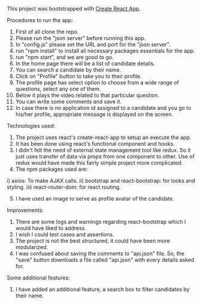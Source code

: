This project was bootstrapped with [Create React App](https://github.com/facebook/create-react-app).

Procedures to run the app:

1) First of all clone the repo.
2) Please run the "json server" before running this app.
3) In "config.js" please set the URL and port for the "json server".
4) run "npm install" to install all necessary packages essentials for the app.
5) run "npm start", and we are good to go.
6) In the home page there will be a list of candidate details.
7) You can search a candidate by their name.
8) Click on "Profile" button to take you to their profile.
9) The profile page has select option to choose from a wide range of questions, select any one of them.
10) Below it plays the video related to that particular question.
11) You can write some comments and save it.
12) In case there is no application id assigned to a candidate and you go to his/her profile, appropriate
message is displayed on the screen.

Technologies used:

1) The project uses react's create-react-app to setup an execute the app.
2) It has been done using react's functional component and hooks.
3) I didn't felt the need of external state management tool like redux. So it just uses transfer of data via
props from one component to other. Use of redux would have made this fairly simple project more complicated.
4) The npm packages used are:

i) axios: To make AJAX calls.
ii) bootstrap and react-bootstrap: for looks and styling.
iii) react-router-dom: for react routing.

5) I have used an image to serve as profile avatar of the candidate.

Improvements:

1) There are some logs and warnings regarding react-bootstrap which I would have liked to address.
2) I wish I could test cases and assertions.
3) The project is not the best structured, it could have been more modularized.
4) I was confused about saving the comments to "api.json" file. So, the "save" button downloads a file called
"api.json" with every details asked for.

Some additional features:

1) I have added an additional feature, a search box to filter candidates by their name.
